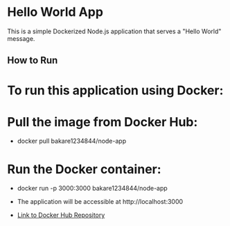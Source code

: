 # Hello World App

This is a simple Dockerized Node.js application that serves a "Hello World" message.

## How to Run

# To run this application using Docker:

# Pull the image from Docker Hub:
- docker pull bakare1234844/node-app

# Run the Docker container:
- docker run -p 3000:3000 bakare1234844/node-app

- The application will be accessible at http://localhost:3000

- [Link to Docker Hub Repository](https://hub.docker.com/repository/docker/bakare1234844/node-app/general)

